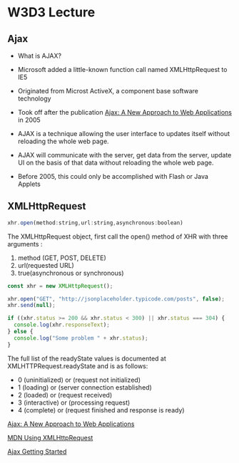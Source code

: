# W3D3 Lecture

## Ajax

- What is AJAX?

- Microsoft added a little-known function call named XMLHttpRequest to IE5
- Originated from Microst ActiveX, a component base software technology
- Took off after the publication [Ajax: A New Approach to Web Applications](https://adaptivepath.org/ideas/ajax-new-approach-web-applications/) in 2005
- AJAX is a technique allowing the user interface to updates itself without reloading the whole web page.
- AJAX will communicate with the server, get data from the server, update UI on the basis of that data without reloading the whole web page.
- Before 2005, this could only be accomplished with Flash or Java Applets

## XMLHttpRequest

```javascript
xhr.open(method:string,url:string,asynchronous:boolean)
```

The XMLHttpRequest object, first call the open() method of XHR with three arguments :

1. method (GET, POST, DELETE)
2. url(requested URL)
3. true(asynchronous or synchronous)

```javascript
const xhr = new XMLHttpRequest();

xhr.open("GET", "http://jsonplaceholder.typicode.com/posts", false);
xhr.send(null);

if ((xhr.status >= 200 && xhr.status < 300) || xhr.status === 304) {
  console.log(xhr.responseText);
} else {
  console.log("Some problem " + xhr.status);
}
```

The full list of the readyState values is documented at XMLHTTPRequest.readyState and is as follows:

- 0 (uninitialized) or (request not initialized)
- 1 (loading) or (server connection established)
- 2 (loaded) or (request received)
- 3 (interactive) or (processing request)
- 4 (complete) or (request finished and response is ready)

[Ajax: A New Approach to Web Applications](https://adaptivepath.org/ideas/ajax-new-approach-web-applications/)

[MDN Using XMLHttpRequest](https://developer.mozilla.org/en-US/docs/Web/API/XMLHttpRequest/Using_XMLHttpRequest)

[Ajax Getting Started](https://developer.mozilla.org/en-US/docs/Web/Guide/AJAX/Getting_Started)
